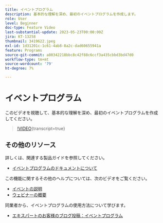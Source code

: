 ```yaml
---
title: イベントプログラム
description: 基本的な理解を深め、最初のイベントプログラムを作成します。
role: User
level: Beginner
doc-type: Feature Video
last-substantial-update: 2023-05-23T00:00:00Z
jira: KT-13258
thumbnail: 3419622.jpeg
exl-id: 1d31201c-1c61-4ab8-8a2c-dad60655941a
feature: Programs
source-git-commit: a80342218bbc8c42f88c6ccf3a435cbbd3bd47d0
workflow-type: tm+mt
source-wordcount: '79'
ht-degree: 7%

---
```


# イベントプログラム

このビデオを視聴して、基本的な理解を深め、最初のイベントプログラムを作成してください。

>[!VIDEO](https://video.tv.adobe.com/v/3419622/?learn=on){transcript=true}

## その他のリソース

詳しくは、関連する製品ガイドを参照してください。

* [ イベントプログラムのドキュメントについて ](https://experienceleague.adobe.com/docs/marketo/using/product-docs/demand-generation/events/understanding-events/understanding-event-programs.html?lang=en)

この機能に関するその他のヘルプについては、次のビデオをご覧ください。
* [ イベントの説明 ](https://experienceleague.adobe.com/docs/marketo-learn/tutorials/events/events-watch.html?lang=en)
* [ ウェビナーの概要 ](https://experienceleague.adobe.com/docs/marketo-learn/tutorials/events/webinar-watch.html?lang=en)

同業者から、イベントプログラムの使用方法について学びます。
* [ エキスパートのお客様のブログ投稿：イベントプログラム ](https://nation.marketo.com/t5/product-blogs/marketo-success-series-event-programs/ba-p/299191)
